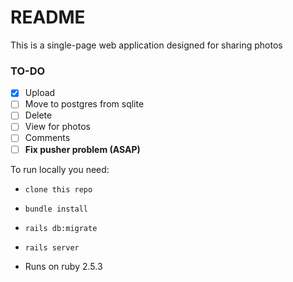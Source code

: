# README

This is a single-page web application designed for sharing photos

### TO-DO
- [x] Upload
- [ ] Move to postgres from sqlite
- [ ] Delete
- [ ] View for photos
- [ ] Comments
- [ ] **Fix pusher problem (ASAP)**

To run locally you need: 
* `clone this repo`
* `bundle install`
* `rails db:migrate`
* `rails server`

* Runs on ruby 2.5.3
